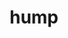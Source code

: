 ---
category: 4-letters
denotation: null
name: hump
reference_link: https://www.etymonline.com/word/hump
root_language: null
root_name: null
title: hump
type: free
word_sums:
- respelling: hump
  sum: 'Hump + '
---